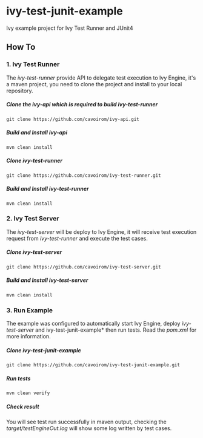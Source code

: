 # ivy-test-junit-example
Ivy example project for Ivy Test Runner and JUnit4

## How To
### 1. Ivy Test Runner
The *ivy-test-runner* provide API to delegate test execution to Ivy Engine, it's a maven project, you need to clone the project and install to your local repository.
##### Clone the *ivy-api* which is required to build *ivy-test-runner*
`git clone https://github.com/cavoirom/ivy-api.git`
##### Build and Install *ivy-api*
`mvn clean install`
##### Clone *ivy-test-runner*
`git clone https://github.com/cavoirom/ivy-test-runner.git`
##### Build and Install *ivy-test-runner*
`mvn clean install`

### 2. Ivy Test Server
The *ivy-test-server* will be deploy to Ivy Engine, it will receive test execution request from *ivy-test-runner* and execute the test cases.
##### Clone *ivy-test-server*
`git clone https://github.com/cavoirom/ivy-test-server.git`
##### Build and Install *ivy-test-server*
`mvn clean install`

### 3. Run Example
The example was configured to automatically start Ivy Engine, deploy *ivy-test-server* and ivy-test-junit-example* then run tests. Read the *pom.xml* for more information.
##### Clone *ivy-test-junit-example*
`git clone https://github.com/cavoirom/ivy-test-junit-example.git`
##### Run tests
`mvn clean verify`
##### Check result
You will see test run successfully in maven output, checking the *target/testEngineOut.log* will show some log written by test cases.
